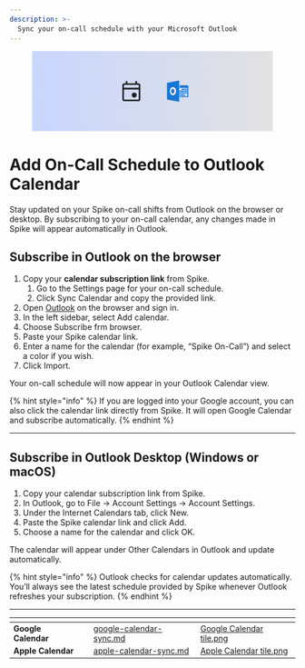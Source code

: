 ```yaml
---
description: >-
  Sync your on-call schedule with your Microsoft Outlook
---
```


<figure><img src="../../.gitbook/assets/oncall/calendar-sync/Microsoft outlook cover.png" alt="Export on-call schedule to your calendar"><figcaption></figcaption></figure>

# Add On-Call Schedule to Outlook Calendar
Stay updated on your Spike on-call shifts from Outlook on the browser or desktop. By subscribing to your on-call calendar, any changes made in Spike will appear automatically in Outlook.

## Subscribe in Outlook on the browser

1. Copy your **calendar subscription link** from Spike.
    1. Go to the Settings page for your on-call schedule.
    1. Click Sync Calendar and copy the provided link.
2. Open [Outlook](https://outlook.com) on the browser and sign in.
3. In the left sidebar, select Add calendar.
4. Choose Subscribe frm browser.
5. Paste your Spike calendar link.
6. Enter a name for the calendar (for example, “Spike On-Call”) and select a color if you wish.
7. Click Import.

Your on-call schedule will now appear in your Outlook Calendar view.

{% hint style="info" %}
If you are logged into your Google account, you can also click the calendar link directly from Spike. It will open Google Calendar and subscribe automatically.
{% endhint %}

---

## Subscribe in Outlook Desktop (Windows or macOS)

1. Copy your calendar subscription link from Spike.
2. In Outlook, go to File → Account Settings → Account Settings.
3. Under the Internet Calendars tab, click New.
4. Paste the Spike calendar link and click Add.
5. Choose a name for the calendar and click OK.

The calendar will appear under Other Calendars in Outlook and update automatically.

{% hint style="info" %}
Outlook checks for calendar updates automatically. You’ll always see the latest schedule provided by Spike whenever Outlook refreshes your subscription.
{% endhint %}

---

<table data-view="cards">
  <thead>
    <tr>
      <th></th>
      <th></th>
      <th data-hidden data-card-target data-type="content-ref"></th>
      <th data-hidden data-card-cover data-type="files"></th>
    </tr>
  </thead>
  <tbody>
    <tr>
      <td><strong>Google Calendar</strong></td>
      <td></td>
      <td><a href="google-calendar-sync.md">google-calendar-sync.md</a></td>
      <td><a href="../../.gitbook/assets/oncall/calendar-sync/Google Calendar tile.png">Google Calendar tile.png</a></td>
    </tr>
    <tr>
      <td><strong>Apple Calendar</strong></td>
      <td></td>
      <td><a href="apple-calendar-sync.md">apple-calendar-sync.md</a></td>
      <td><a href="../../.gitbook/assets/oncall/calendar-sync/Apple Calendar tile.png">Apple Calendar tile.png</a></td>
    </tr>
  </tbody>
</table>